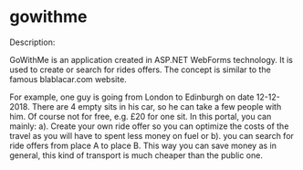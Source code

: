 # gowithme
Description:

GoWithMe is an application created in ASP.NET WebForms technology. 
It is used to create or search for rides offers. The concept is similar to the famous blablacar.com website.

For example, one guy is going from London to Edinburgh on date 12-12-2018. There are 4 empty sits in his car, so he can
take a few people with him. Of course not for free, e.g. £20 for one sit.
In this portal, you can mainly:
a). Create your own ride offer so you can optimize the costs of the travel as you will have to spent less money on fuel or
b). you can search for ride offers from place A to place B. This way you can save money as in general, this kind of transport is much cheaper than the public one.
